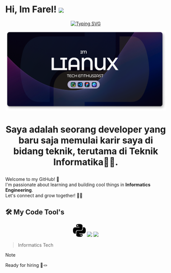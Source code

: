 # Hi, Im Farel! <img src="https://media.giphy.com/media/hvRJCLFzcasrR4ia7z/giphy.gif" width="35" style="vertical-align:middle" />

<div align="Center">
<a href="https://git.io/typing-svg"><img src="https://readme-typing-svg.herokuapp.com?font=Fira+Code&pause=1000&width=435&lines=Hy%2CIm+Farel+%F0%9F%91%8B;I'm+a+Tech+Enthusiast%F0%9F%91%A8%E2%80%8D%F0%9F%92%BB" alt="Typing SVG" /></a>
</div>

![FarelAjahh](img/Banner.png)

# <p align="Center">Saya adalah seorang developer yang baru saja memulai karir saya di bidang teknik, terutama di Teknik Informatika👨‍💻.</p>

Welcome to my GitHub! 🚀  
I'm passionate about learning and building cool things in **Informatics Engineering**.  
Let's connect and grow together! 🌱✨

## 🛠️ My Code Tool's

<p align="Center">

<img src="python.png" width=40 height=40 />
<img src="https://cdn.jsdelivr.net/gh/devicons/devicon@latest/icons/figma/figma-original.svg" height="40" 
/>
<img src="https://cdn.jsdelivr.net/gh/devicons/devicon@latest/icons/vscode/vscode-original.svg" height="40" />
</p>

> Informatics Tech

> [!NOTE]
> Ready for hiring 🔧🪢
